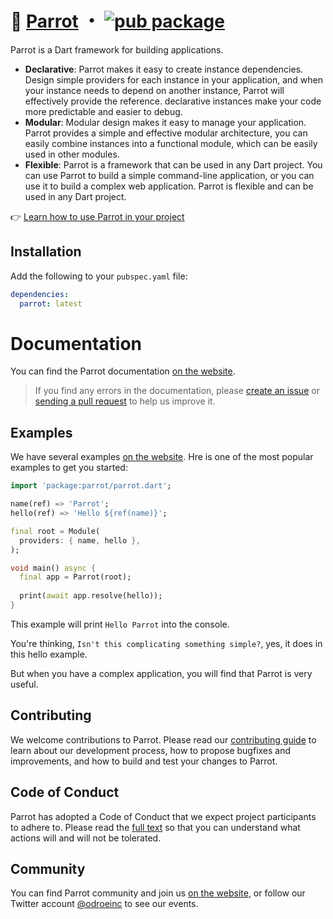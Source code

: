 # 🦜 [Parrot](https://parrot.odroe.com) ・ [![pub package](https://img.shields.io/pub/v/parrot.svg)](https://pub.dev/packages/parrot)

Parrot is a Dart framework for building applications.

- **Declarative**: Parrot makes it easy to create instance dependencies. Design simple providers for each instance in your application, and when your instance needs to depend on another instance, Parrot will effectively provide the reference. declarative instances make your code more predictable and easier to debug.
- **Modular**: Modular design makes it easy to manage your application. Parrot provides a simple and effective modular architecture, you can easily combine instances into a functional module, which can be easily used in other modules.
- **Flexible**: Parrot is a framework that can be used in any Dart project. You can use Parrot to build a simple command-line application, or you can use it to build a complex web application. Parrot is flexible and can be used in any Dart project.

👉 [Learn how to use Parrot in your project](https://parrot.odroe.com/getting-started)

## Installation

Add the following to your `pubspec.yaml` file:

```yaml
dependencies:
  parrot: latest
```

# Documentation

You can find the Parrot documentation [on the website](https://parrot.odroe.com).

> If you find any errors in the documentation, please [create an issue](https://github.com/odroe/parrot/issues/new) or [sending a pull request](https://github.com/odroe/parrot/pulls) to help us improve it.

## Examples

We have several examples [on the website](https://parrot.odroe.com/examples). Hre is one of the most popular examples to get you started:

```dart
import 'package:parrot/parrot.dart';

name(ref) => 'Parrot';
hello(ref) => 'Hello ${ref(name)}';

final root = Module(
  providers: { name, hello },
);

void main() async {
  final app = Parrot(root);
  
  print(await app.resolve(hello));
}
```

This example will print `Hello Parrot` into the console.

You're thinking, `Isn't this complicating something simple?`, yes, it does in this hello example.

But when you have a complex application, you will find that Parrot is very useful. 

## Contributing

We welcome contributions to Parrot. Please read our [contributing guide](contributing.md) to learn about our development process, how to propose bugfixes and improvements, and how to build and test your changes to Parrot.

## Code of Conduct

Parrot has adopted a Code of Conduct that we expect project participants to adhere to. Please read the [full text](code_of_conduct.md) so that you can understand what actions will and will not be tolerated.

## Community

You can find Parrot community and join us [on the website](https://parrot.odroe.com/community), or follow our Twitter account [@odroeinc](https://twitter.com/odroeinc) to see our events.
